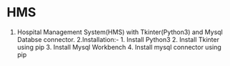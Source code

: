 # HMS
1. Hospital Management System(HMS) with Tkinter(Python3) and Mysql Databse connector.
2.Installation:-
        1. Install Python3
        2. Install Tkinter using pip 
        3. Install Mysql Workbench
        4. Install mysql connector using pip
